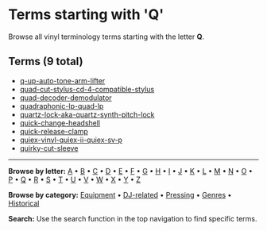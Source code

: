 # Terms starting with 'Q'

Browse all vinyl terminology terms starting with the letter **Q**.

## Terms (9 total)

- [q-up-auto-tone-arm-lifter](../terms/q/q-up-auto-tone-arm-lifter.md)
- [quad-cut-stylus-cd-4-compatible-stylus](../terms/q/quad-cut-stylus-cd-4-compatible-stylus.md)
- [quad-decoder-demodulator](../terms/q/quad-decoder-demodulator.md)
- [quadraphonic-lp-quad-lp](../terms/q/quadraphonic-lp-quad-lp.md)
- [quartz-lock-aka-quartz-synth-pitch-lock](../terms/q/quartz-lock-aka-quartz-synth-pitch-lock.md)
- [quick-change-headshell](../terms/q/quick-change-headshell.md)
- [quick-release-clamp](../terms/q/quick-release-clamp.md)
- [quiex-vinyl-quiex-ii-quiex-sv-p](../terms/q/quiex-vinyl-quiex-ii-quiex-sv-p.md)
- [quirky-cut-sleeve](../terms/q/quirky-cut-sleeve.md)


---

**Browse by letter:** [A](a.md) • [B](b.md) • [C](c.md) • [D](d.md) • [E](e.md) • [F](f.md) • [G](g.md) • [H](h.md) • [I](i.md) • [J](j.md) • [K](k.md) • [L](l.md) • [M](m.md) • [N](n.md) • [O](o.md) • [P](p.md) • [Q](q.md) • [R](r.md) • [S](s.md) • [T](t.md) • [U](u.md) • [V](v.md) • [W](w.md) • [X](x.md) • [Y](y.md) • [Z](z.md)

**Browse by category:** [Equipment](../tags/equipment.md) • [DJ-related](../tags/dj-related.md) • [Pressing](../tags/pressing.md) • [Genres](../tags/genres.md) • [Historical](../tags/historical.md)

**Search:** Use the search function in the top navigation to find specific terms.
